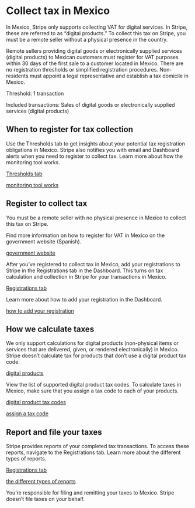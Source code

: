 # Collect tax in Mexico

In Mexico, Stripe only supports collecting VAT for digital services. In Stripe, these are referred to as “digital products.” To collect this tax on Stripe, you must be a remote seller without a physical presence in the country.

Remote sellers providing digital goods or electronically supplied services (digital products) to Mexican customers must register for VAT purposes within 30 days of the first sale to a customer located in Mexico. There are no registration thresholds or simplified registration procedures. Non-residents must appoint a legal representative and establish a tax domicile in Mexico.

Threshold: 1 transaction

Included transactions: Sales of digital goods or electronically supplied services (digital products)

## When to register for tax collection

Use the Thresholds tab to get insights about your potential tax registration obligations in Mexico. Stripe also notifies you with email and Dashboard alerts when you need to register to collect tax. Learn more about how the monitoring tool works.

[Thresholds tab](https://dashboard.stripe.com/tax/thresholds)

[monitoring tool works](/tax/monitoring)

## Register to collect tax

You must be a remote seller with no physical presence in Mexico to collect this tax on Stripe.

Find more information on how to register for VAT in Mexico on the government website (Spanish).

[government website](http://omawww.sat.gob.mx/plataformastecnologicas/Paginas/PlataformasTecnologicas_ServiciosDigitales/pt_sd_inicio.html)

After you’ve registered to collect tax in Mexico, add your registrations to Stripe in the Registrations tab in the Dashboard. This turns on tax calculation and collection in Stripe for your transactions in Mexico.

[Registrations tab](https://dashboard.stripe.com/tax/registrations?location=mx)

Learn more about how to add your registration in the Dashboard.

[how to add your registration](/tax/registering#track-your-registrations-in-the-tax-dashboard)

## How we calculate taxes

We only support calculations for digital products (non-physical items or services that are delivered, given, or rendered electronically) in Mexico. Stripe doesn’t calculate tax for products that don’t use a digital product tax code.

[digital products](/tax/tax-codes?type=digital)

View the list of supported digital product tax codes. To calculate taxes in Mexico, make sure that you assign a tax code to each of your products.

[digital product tax codes](/tax/tax-codes?type=digital)

[assign a tax code](/tax/products-prices-tax-codes-tax-behavior#tax-code-on-product)

## Report and file your taxes

Stripe provides reports of your completed tax transactions. To access these reports, navigate to the Registrations tab. Learn more about the different types of reports.

[Registrations tab](https://dashboard.stripe.com/tax/registrations)

[the different types of reports](/tax/reports)

You’re responsible for filing and remitting your taxes to Mexico. Stripe doesn’t file taxes on your behalf.
